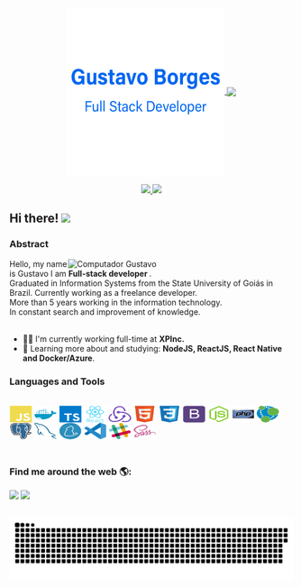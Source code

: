 <p align="center">
  <a href="#">
    <img align="center" width="280" src="images/signature.png" />
  </a>
  <a href="#">
    <img align="center" width="510" src="images/banner.gif" />
  </a>
</p>


<p align="center">
  <a href="https://github.com/GustavoBCardoso/github-readme-stats">
    <img height='172' src='https://github-readme-stats.vercel.app/api/top-langs/?username=GustavoBCardoso&layout=compact&theme=dark'>
  </a>
  <a href="https://github.com/GustavoBCardoso/github-readme-stats">
    <img height='172' src='https://github-readme-stats.vercel.app/api?username=GustavoBCardoso&show_icons=true&theme=dark'>
  </a>
</p>

## Hi there! <img src="https://raw.githubusercontent.com/iampavangandhi/iampavangandhi/master/gifs/Hi.gif" width="30px">

</h2>


### Abstract 

<img src="https://raw.githubusercontent.com/MicaelliMedeiros/micaellimedeiros/master/image/computer-illustration.png" min-width="400px" max-width="400px" width="400px" align="right" alt="Computador Gustavo">
  Hello, my name is Gustavo I am <strong> Full-stack developer </strong>. <br>
  Graduated in Information Systems from the State University of Goiás in Brazil. Currently working as a freelance developer.<br>
  More than 5 years working in the information technology.<br>
  In constant search and improvement of knowledge. <br><br>

- 👨‍💻 I'm currently working full-time at **XPInc.**
- 🌱 Learning more about and studying: **NodeJS, ReactJS, React Native and Docker/Azure**.

### Languages and Tools
<div style="display: inline_block"><br>
  <img align="center" alt="Gustavo-Js" height="30" width="40" src="images/icons/javascript/javascript-plain.svg">

  <img align="center" alt="Rafa-Docker" height="30" width="40" src="images/icons/docker/docker-plain.svg">

  <img align="center" alt="Rafa-Ts" height="30" width="40" src="images/icons/typescript/typescript-plain.svg">

  <img align="center" alt="Gustavo-React" height="30" width="40" src="images/icons/react/react-original-wordmark.svg">

   <img align="center" alt="Gustavo-Redux" height="30" width="40" src="images/icons/redux/redux-original.svg">

  <img align="center" alt="Gustavo-HTML" height="30" width="40" src="images/icons/html5/html5-original.svg">

  <img align="center" alt="Gustavo-CSS" height="30" width="40" src="images/icons/css3/css3-original.svg">

  <img align="center" alt="Gustavo-Bootstrap" height="30" width="40" src="images/icons/bootstrap/bootstrap-plain.svg">

  <img align="center" alt="Gustavo-NodeJs" height="30" width="40" src="images/icons/nodejs/nodejs-original.svg">

  <img align="center" alt="Gustavo-PHP" height="30" width="40" src="images/icons/php/php-original.svg">

  <img align="center" alt="Gustavo-Neo4J" height="30" width="40" src="images/icons/neo4j/neo4j.svg">

  <img align="center" alt="Gustavo-PostgreSql" height="30" width="40" src="images/icons/postgresql/postgresql-original.svg">

  <img align="center" alt="Gustavo-MySql" height="30" width="40" src="images/icons/mysql/mysql-original.svg">

  <img align="center" alt="Gustavo-Yarn" height="30" width="40" src="images/icons/yarn/yarn-original.svg">

  <img align="center" alt="Gustavo-VSCode" height="30" width="40" src="images/icons/vscode/vscode-original.svg">

  <img align="center" alt="Gustavo-Slack" height="30" width="40" src="images/icons/slack/slack-original.svg">

  <img align="center" alt="Gustavo-Sass" height="30" width="40" src="images/icons/sass/sass-original.svg">
</div>
<br>

##

### Find me around the web 🌎:

  <a href = "mailto:gustavob68@gmail.com"><img src="https://img.shields.io/badge/-Gmail-%23333?style=for-the-badge&logo=gmail&logoColor=white" target="_blank"></a>
  <a href="https://www.linkedin.com/in/gustavobcardoso" target="_blank"><img src="https://img.shields.io/badge/-LinkedIn-%230077B5?style=for-the-badge&logo=linkedin&logoColor=white" target="_blank"></a>

##

  ![Snake animation](https://github.com/gustavobcardoso/gustavobcardoso/blob/output/github-contribution-grid-snake.svg)
